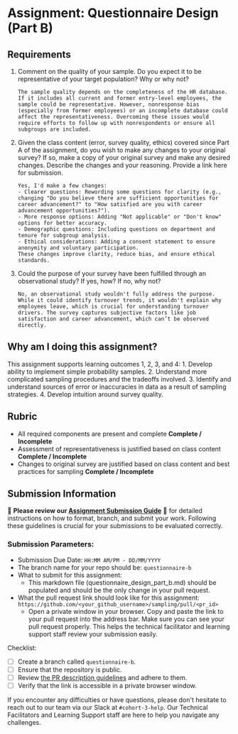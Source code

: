 # Assignment: Questionnaire Design (Part B)

## Requirements
1. Comment on the quality of your sample. Do you expect it to be representative of your target population? Why or why not?

    ```
    The sample quality depends on the completeness of the HR database. If it includes all current and former entry-level employees, the sample could be representative. However, nonresponse bias (especially from former employees) or an incomplete database could affect the representativeness. Overcoming these issues would require efforts to follow up with nonrespondents or ensure all subgroups are included.
    ```

2. Given the class content (error, survey quality, ethics) covered since Part A of the assignment, do you wish to make any changes to your original survey? If so, make a copy of your original survey and make any desired changes. Describe the changes and your reasoning. Provide a link here for submission.

    ```
    Yes, I'd make a few changes:
    - Clearer questions: Rewording some questions for clarity (e.g., changing "Do you believe there are sufficient opportunities for career advancement?" to "How satisfied are you with career advancement opportunities?").
    - More response options: Adding "Not applicable" or "Don't know" options for better accuracy.
    - Demographic questions: Including questions on department and tenure for subgroup analysis.
    - Ethical considerations: Adding a consent statement to ensure anonymity and voluntary participation.
    These changes improve clarity, reduce bias, and ensure ethical standards.
    ```

3. Could the purpose of your survey have been fulfilled through an observational study? If yes, how? If no, why not?

    ```
    No, an observational study wouldn't fully address the purpose. While it could identify turnover trends, it wouldn't explain why employees leave, which is crucial for understanding turnover drivers. The survey captures subjective factors like job satisfaction and career advancement, which can’t be observed directly.
    ```

## Why am I doing this assignment?

This assignment supports learning outcomes 1, 2, 3, and 4:
	1.	Develop ability to implement simple probability samples.
	2.	Understand more complicated sampling procedures and the tradeoffs involved.
	3.	Identify and understand sources of error or inaccuracies in data as a result of sampling strategies.
	4.	Develop intuition around survey quality.

## Rubric

-	All required components are present and complete **Complete / Incomplete**
-	Assessment of representativeness is justified based on class content **Complete / Incomplete**
-	Changes to original survey are justified based on class content and best practices for sampling **Complete / Incomplete**

## Submission Information

🚨 **Please review our [Assignment Submission Guide](https://github.com/UofT-DSI/onboarding/blob/main/onboarding_documents/submissions.md)** 🚨 for detailed instructions on how to format, branch, and submit your work. Following these guidelines is crucial for your submissions to be evaluated correctly.

### Submission Parameters:
* Submission Due Date: `HH:MM AM/PM - DD/MM/YYYY`
* The branch name for your repo should be: `questionnaire-b`
* What to submit for this assignment:
    * This markdown file (questionnaire_design_part_b.md) should be populated and should be the only change in your pull request.
* What the pull request link should look like for this assignment: `https://github.com/<your_github_username>/sampling/pull/<pr_id>`
    * Open a private window in your browser. Copy and paste the link to your pull request into the address bar. Make sure you can see your pull request properly. This helps the technical facilitator and learning support staff review your submission easily.

Checklist:
- [ ] Create a branch called `questionnaire-b`.
- [ ] Ensure that the repository is public.
- [ ] Review [the PR description guidelines](https://github.com/UofT-DSI/onboarding/blob/main/onboarding_documents/submissions.md#guidelines-for-pull-request-descriptions) and adhere to them.
- [ ] Verify that the link is accessible in a private browser window.

If you encounter any difficulties or have questions, please don't hesitate to reach out to our team via our Slack at `#cohort-3-help`. Our Technical Facilitators and Learning Support staff are here to help you navigate any challenges.
